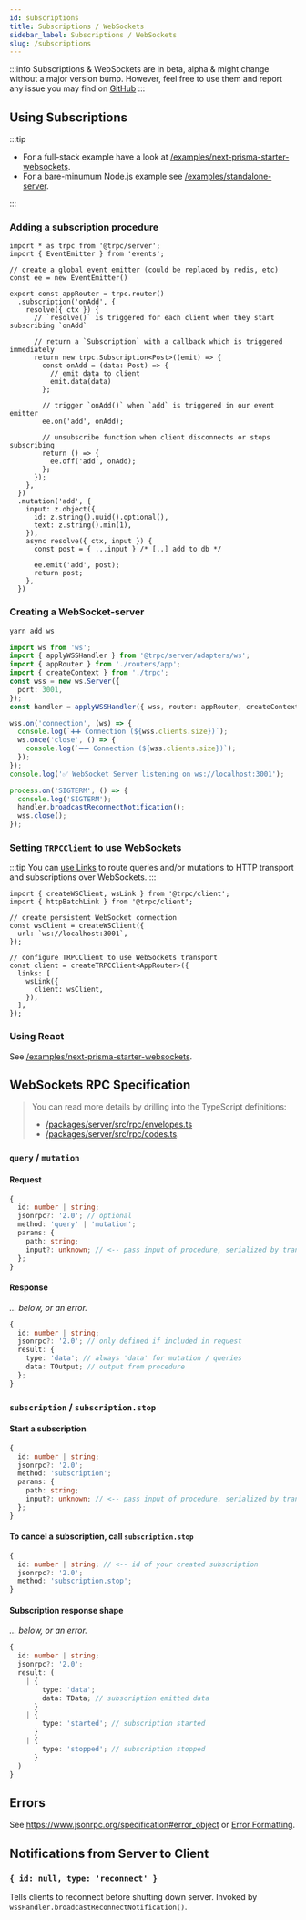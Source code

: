 ```yaml
---
id: subscriptions
title: Subscriptions / WebSockets
sidebar_label: Subscriptions / WebSockets
slug: /subscriptions
---
```


:::info
Subscriptions & WebSockets are in beta, alpha & might change without a major version bump. However, feel free to use them and report any issue you may find on [GitHub](https://github.com/trpc/trpc)
:::

## Using Subscriptions

:::tip
- For a full-stack example have a look at [/examples/next-prisma-starter-websockets](https://github.com/trpc/trpc/tree/main/examples/next-prisma-starter-websockets).
- For a bare-minumum Node.js example see [/examples/standalone-server](https://github.com/trpc/trpc/tree/main/examples/standalone-server).

:::

### Adding a subscription procedure


```tsx title='server/router.ts'
import * as trpc from '@trpc/server';
import { EventEmitter } from 'events';

// create a global event emitter (could be replaced by redis, etc)
const ee = new EventEmitter()

export const appRouter = trpc.router()
  .subscription('onAdd', {
    resolve({ ctx }) {
      // `resolve()` is triggered for each client when they start subscribing `onAdd`

      // return a `Subscription` with a callback which is triggered immediately
      return new trpc.Subscription<Post>((emit) => {
        const onAdd = (data: Post) => {
          // emit data to client
          emit.data(data)
        };

        // trigger `onAdd()` when `add` is triggered in our event emitter
        ee.on('add', onAdd);

        // unsubscribe function when client disconnects or stops subscribing
        return () => {
          ee.off('add', onAdd);
        };
      });
    },
  })
  .mutation('add', {
    input: z.object({
      id: z.string().uuid().optional(),
      text: z.string().min(1),
    }),
    async resolve({ ctx, input }) {
      const post = { ...input } /* [..] add to db */

      ee.emit('add', post);
      return post;
    },
  })
```

### Creating a WebSocket-server

```bash
yarn add ws
```

```ts title='server/wsServer.ts'
import ws from 'ws';
import { applyWSSHandler } from '@trpc/server/adapters/ws';
import { appRouter } from './routers/app';
import { createContext } from './trpc';
const wss = new ws.Server({
  port: 3001,
});
const handler = applyWSSHandler({ wss, router: appRouter, createContext });

wss.on('connection', (ws) => {
  console.log(`➕➕ Connection (${wss.clients.size})`);
  ws.once('close', () => {
    console.log(`➖➖ Connection (${wss.clients.size})`);
  });
});
console.log('✅ WebSocket Server listening on ws://localhost:3001');

process.on('SIGTERM', () => {
  console.log('SIGTERM');
  handler.broadcastReconnectNotification();
  wss.close();
});
```

### Setting `TRPCClient` to use WebSockets

:::tip
You can [use Links](../client/links.md) to route queries and/or mutations to HTTP transport and subscriptions over WebSockets.
:::

```tsx title='client.ts'
import { createWSClient, wsLink } from '@trpc/client';
import { httpBatchLink } from '@trpc/client';

// create persistent WebSocket connection
const wsClient = createWSClient({
  url: `ws://localhost:3001`,
});

// configure TRPCClient to use WebSockets transport
const client = createTRPCClient<AppRouter>({
  links: [
    wsLink({
      client: wsClient,
    }),
  ],
});
```




### Using React

See [/examples/next-prisma-starter-websockets](https://github.com/trpc/trpc/tree/main/examples/next-prisma-starter-websockets).

## WebSockets RPC Specification

> You can read more details by drilling into the TypeScript definitions: 
>
>- [/packages/server/src/rpc/envelopes.ts](https://github.com/trpc/trpc/tree/main/packages/server/src/rpc/envelopes.ts)
>- [/packages/server/src/rpc/codes.ts](https://github.com/trpc/trpc/tree/main/packages/server/src/rpc/codes.ts).


### `query` / `mutation`


#### Request

```ts
{
  id: number | string;
  jsonrpc?: '2.0'; // optional
  method: 'query' | 'mutation';
  params: {
    path: string;
    input?: unknown; // <-- pass input of procedure, serialized by transformer
  };
}
```

#### Response

_... below, or an error._

```ts
{
  id: number | string;
  jsonrpc?: '2.0'; // only defined if included in request
  result: {
    type: 'data'; // always 'data' for mutation / queries
    data: TOutput; // output from procedure
  };
}
```


### `subscription` / `subscription.stop`


#### Start a subscription

```ts
{
  id: number | string;
  jsonrpc?: '2.0';
  method: 'subscription';
  params: {
    path: string;
    input?: unknown; // <-- pass input of procedure, serialized by transformer
  };
}
```

#### To cancel a subscription, call `subscription.stop`

```ts
{
  id: number | string; // <-- id of your created subscription
  jsonrpc?: '2.0';
  method: 'subscription.stop';
}
```

#### Subscription response shape

_... below, or an error._

```ts
{
  id: number | string;
  jsonrpc?: '2.0';
  result: (
    | {
        type: 'data';
        data: TData; // subscription emitted data
      }
    | {
        type: 'started'; // subscription started
      }
    | {
        type: 'stopped'; // subscription stopped
      }
  )
}
```

## Errors

See https://www.jsonrpc.org/specification#error_object or [Error Formatting](../server/error-formatting.md).


## Notifications from Server to Client


### `{ id: null, type: 'reconnect' }`

Tells clients to reconnect before shutting down server. Invoked by `wssHandler.broadcastReconnectNotification()`.
